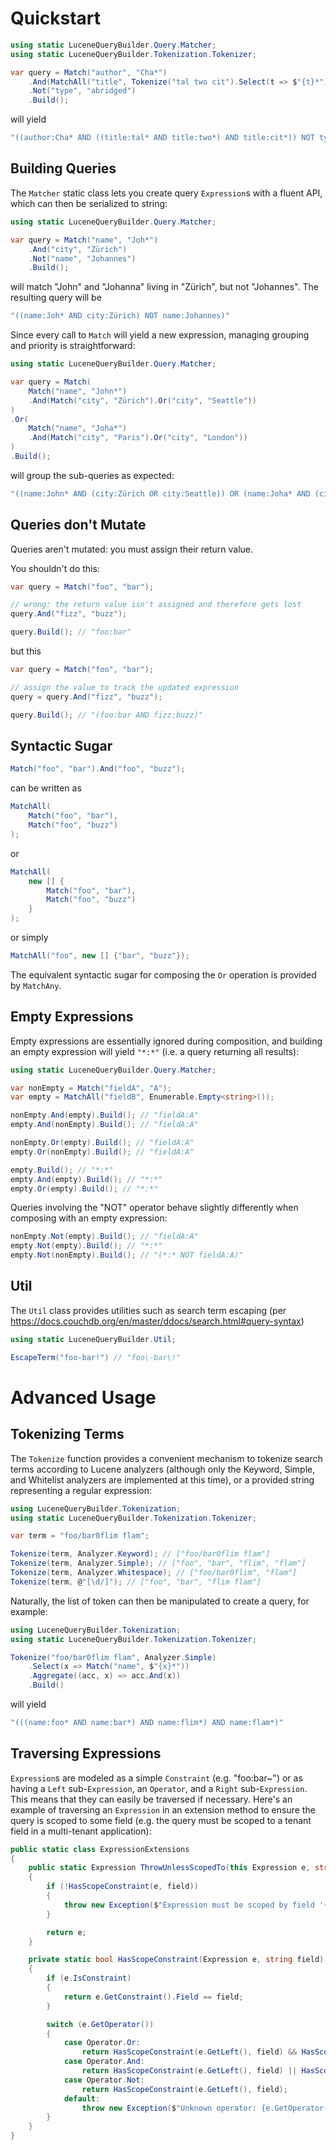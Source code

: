 Quickstart
==========

```cs
using static LuceneQueryBuilder.Query.Matcher;
using static LuceneQueryBuilder.Tokenization.Tokenizer;

var query = Match("author", "Cha*")
	.And(MatchAll("title", Tokenize("tal two cit").Select(t => $"{t}*")))
	.Not("type", "abridged")
	.Build();
```

will yield

```cs
"((author:Cha* AND ((title:tal* AND title:two*) AND title:cit*)) NOT type:abridged)"
```

Building Queries
----------------

The `Matcher` static class lets you create query `Expression`s with a fluent API, which can then be serialized to string:

```cs
using static LuceneQueryBuilder.Query.Matcher;

var query = Match("name", "Joh*")
	.And("city", "Zürich")
	.Not("name", "Johannes")
	.Build();
```

will match "John" and "Johanna" living in "Zürich", but not "Johannes". The resulting query will be

```cs
"((name:Joh* AND city:Zürich) NOT name:Johannes)"
```

Since every call to `Match` will yield a new expression, managing grouping and priority is straightforward:

```cs
using static LuceneQueryBuilder.Query.Matcher;

var query = Match(
	Match("name", "John*")
	.And(Match("city", "Zürich").Or("city", "Seattle"))
)
.Or(
	Match("name", "Joha*")
	.And(Match("city", "Paris").Or("city", "London"))
)
.Build();
```

will group the sub-queries as expected:

```cs
"((name:John* AND (city:Zürich OR city:Seattle)) OR (name:Joha* AND (city:Paris OR city:London)))"
```

Queries don't Mutate
--------------------

Queries aren't mutated: you must assign their return value.

You shouldn't do this:

```cs
var query = Match("foo", "bar");

// wrong: the return value isn't assigned and therefore gets lost
query.And("fizz", "buzz");

query.Build(); // "foo:bar"
```

but this

```cs
var query = Match("foo", "bar");

// assign the value to track the updated expression
query = query.And("fizz", "buzz");

query.Build(); // "(foo:bar AND fizz:buzz)"
```

Syntactic Sugar
---------------

```cs
Match("foo", "bar").And("foo", "buzz");
```

can be written as

```cs
MatchAll(
	Match("foo", "bar"),
	Match("foo", "buzz")
);
```

or

```cs
MatchAll(
	new [] {
		Match("foo", "bar"),
		Match("foo", "buzz")
	}
);
```

or simply

```cs
MatchAll("foo", new [] {"bar", "buzz"});
```

The equivalent syntactic sugar for composing the `Or` operation is provided by `MatchAny`.

Empty Expressions
-----------------

Empty expressions are essentially ignored during composition, and building an empty expression will yield `"*:*"` (i.e. a query returning all results):

```cs
using static LuceneQueryBuilder.Query.Matcher;

var nonEmpty = Match("fieldA", "A");
var empty = MatchAll("fieldB", Enumerable.Empty<string>());

nonEmpty.And(empty).Build(); // "fieldA:A"
empty.And(nonEmpty).Build(); // "fieldA:A"

nonEmpty.Or(empty).Build(); // "fieldA:A"
empty.Or(nonEmpty).Build(); // "fieldA:A"

empty.Build(); // "*:*"
empty.And(empty).Build(); // "*:*"
empty.Or(empty).Build(); // "*:*"
```

Queries involving the "NOT" operator behave slightly differently when composing with an empty expression:

```cs
nonEmpty.Not(empty).Build(); // "fieldA:A"
empty.Not(empty).Build(); // "*:*"
empty.Not(nonEmpty).Build(); // "(*:* NOT fieldA:A)"
```

Util
----

The `Util` class provides utilities such as search term escaping (per https://docs.couchdb.org/en/master/ddocs/search.html#query-syntax)

```cs
using static LuceneQueryBuilder.Util;

EscapeTerm("foo-bar!") // "foo\-bar\!"
```

Advanced Usage
==============

Tokenizing Terms
----------------

The `Tokenize` function provides a convenient mechanism to tokenize search terms according to Lucene analyzers (although only the Keyword, Simple, and Whitelist analyzers are implemented at this time),
or a provided string representing a regular expression:

```cs
using LuceneQueryBuilder.Tokenization;
using static LuceneQueryBuilder.Tokenization.Tokenizer;

var term = "foo/bar0flim flam";

Tokenize(term, Analyzer.Keyword); // ["foo/bar0flim flam"]
Tokenize(term, Analyzer.Simple); // ["foo", "bar", "flim", "flam"]
Tokenize(term, Analyzer.Whitespace); // ["foo/bar0flim", "flam"]
Tokenize(term, @"[\d/]"); // ["foo", "bar", "flim flam"]
```

Naturally, the list of token can then be manipulated to create a query, for example:

```cs
using LuceneQueryBuilder.Tokenization;
using static LuceneQueryBuilder.Tokenization.Tokenizer;

Tokenize("foo/bar0flim flam", Analyzer.Simple)
	.Select(x => Match("name", $"{x}*"))
	.Aggregate((acc, x) => acc.And(x))
	.Build()
```

will yield

```cs
"(((name:foo* AND name:bar*) AND name:flim*) AND name:flam*)"
```

Traversing Expressions
----------------------

`Expression`s are modeled as a simple `Constraint` (e.g. "foo:bar~") or as having a `Left` sub-`Expression`, an `Operator`, and a `Right` sub-`Expression`.
This means that they can easily be traversed if necessary. Here's an example of traversing an `Expression` in an extension method to ensure the query is scoped
to some field (e.g. the query must be scoped to a tenant field in a multi-tenant application):

```cs
public static class ExpressionExtensions
{
    public static Expression ThrowUnlessScopedTo(this Expression e, string field)
    {
        if (!HasScopeConstraint(e, field))
        {
            throw new Exception($"Expression must be scoped by field '{field}'");
        }

        return e;
    }

    private static bool HasScopeConstraint(Expression e, string field)
    {
        if (e.IsConstraint)
        {
            return e.GetConstraint().Field == field;
        }

        switch (e.GetOperator())
        {
            case Operator.Or:
                return HasScopeConstraint(e.GetLeft(), field) && HasScopeConstraint(e.GetRight(), field);
            case Operator.And:
                return HasScopeConstraint(e.GetLeft(), field) || HasScopeConstraint(e.GetRight(), field);
            case Operator.Not:
                return HasScopeConstraint(e.GetLeft(), field);
            default:
                throw new Exception($"Unknown operator: {e.GetOperator()}");
        }
    }
}
```
